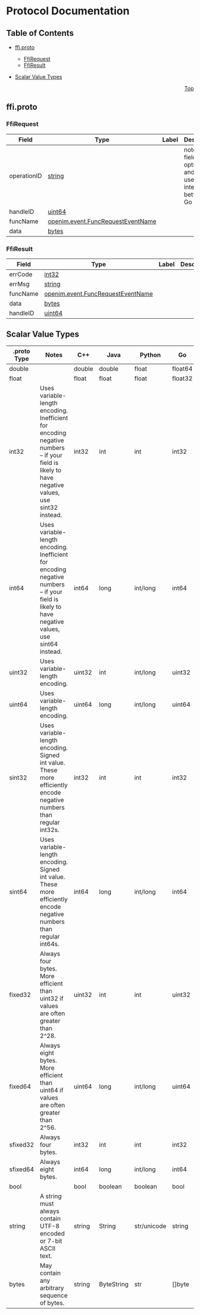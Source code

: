 # Protocol Documentation
<a name="top"></a>

## Table of Contents

- [ffi.proto](#ffi-proto)
    - [FfiRequest](#openim-ffi-FfiRequest)
    - [FfiResult](#openim-ffi-FfiResult)
  
- [Scalar Value Types](#scalar-value-types)



<a name="ffi-proto"></a>
<p align="right"><a href="#top">Top</a></p>

## ffi.proto



<a name="openim-ffi-FfiRequest"></a>

### FfiRequest



| Field | Type | Label | Description |
| ----- | ---- | ----- | ----------- |
| operationID | [string](#string) |  | note: This field is optional and is only used for interaction between Go and JS. |
| handleID | [uint64](#uint64) |  |  |
| funcName | [openim.event.FuncRequestEventName](#openim-event-FuncRequestEventName) |  |  |
| data | [bytes](#bytes) |  |  |






<a name="openim-ffi-FfiResult"></a>

### FfiResult



| Field | Type | Label | Description |
| ----- | ---- | ----- | ----------- |
| errCode | [int32](#int32) |  |  |
| errMsg | [string](#string) |  |  |
| funcName | [openim.event.FuncRequestEventName](#openim-event-FuncRequestEventName) |  |  |
| data | [bytes](#bytes) |  |  |
| handleID | [uint64](#uint64) |  |  |





 

 

 

 



## Scalar Value Types

| .proto Type | Notes | C++ | Java | Python | Go | C# | PHP | Ruby |
| ----------- | ----- | --- | ---- | ------ | -- | -- | --- | ---- |
| <a name="double" /> double |  | double | double | float | float64 | double | float | Float |
| <a name="float" /> float |  | float | float | float | float32 | float | float | Float |
| <a name="int32" /> int32 | Uses variable-length encoding. Inefficient for encoding negative numbers – if your field is likely to have negative values, use sint32 instead. | int32 | int | int | int32 | int | integer | Bignum or Fixnum (as required) |
| <a name="int64" /> int64 | Uses variable-length encoding. Inefficient for encoding negative numbers – if your field is likely to have negative values, use sint64 instead. | int64 | long | int/long | int64 | long | integer/string | Bignum |
| <a name="uint32" /> uint32 | Uses variable-length encoding. | uint32 | int | int/long | uint32 | uint | integer | Bignum or Fixnum (as required) |
| <a name="uint64" /> uint64 | Uses variable-length encoding. | uint64 | long | int/long | uint64 | ulong | integer/string | Bignum or Fixnum (as required) |
| <a name="sint32" /> sint32 | Uses variable-length encoding. Signed int value. These more efficiently encode negative numbers than regular int32s. | int32 | int | int | int32 | int | integer | Bignum or Fixnum (as required) |
| <a name="sint64" /> sint64 | Uses variable-length encoding. Signed int value. These more efficiently encode negative numbers than regular int64s. | int64 | long | int/long | int64 | long | integer/string | Bignum |
| <a name="fixed32" /> fixed32 | Always four bytes. More efficient than uint32 if values are often greater than 2^28. | uint32 | int | int | uint32 | uint | integer | Bignum or Fixnum (as required) |
| <a name="fixed64" /> fixed64 | Always eight bytes. More efficient than uint64 if values are often greater than 2^56. | uint64 | long | int/long | uint64 | ulong | integer/string | Bignum |
| <a name="sfixed32" /> sfixed32 | Always four bytes. | int32 | int | int | int32 | int | integer | Bignum or Fixnum (as required) |
| <a name="sfixed64" /> sfixed64 | Always eight bytes. | int64 | long | int/long | int64 | long | integer/string | Bignum |
| <a name="bool" /> bool |  | bool | boolean | boolean | bool | bool | boolean | TrueClass/FalseClass |
| <a name="string" /> string | A string must always contain UTF-8 encoded or 7-bit ASCII text. | string | String | str/unicode | string | string | string | String (UTF-8) |
| <a name="bytes" /> bytes | May contain any arbitrary sequence of bytes. | string | ByteString | str | []byte | ByteString | string | String (ASCII-8BIT) |

